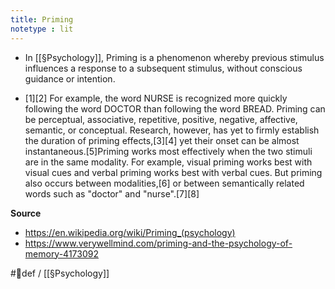 ```yaml
---
title: Priming
notetype : lit
---
```


- In [[§Psychology]], Priming is a phenomenon whereby previous stimulus influences a response to a subsequent stimulus, without conscious guidance or intention.

- [1][2] For example, the word NURSE is recognized more quickly following the word DOCTOR than following the word BREAD. Priming can be perceptual, associative, repetitive, positive, negative, affective, semantic, or conceptual. Research, however, has yet to firmly establish the duration of priming effects,[3][4] yet their onset can be almost instantaneous.[5]Priming works most effectively when the two stimuli are in the same modality. For example, visual priming works best with visual cues and verbal priming works best with verbal cues. But priming also occurs between modalities,[6] or between semantically related words such as "doctor" and "nurse".[7][8] 

**Source**
- https://en.wikipedia.org/wiki/Priming_(psychology)
- https://www.verywellmind.com/priming-and-the-psychology-of-memory-4173092

#🌱def / [[§Psychology]]